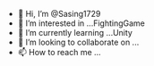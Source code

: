- 👋 Hi, I’m @Sasing1729
- 👀 I’m interested in ...FightingGame
- 🌱 I’m currently learning ...Unity
- 💞️ I’m looking to collaborate on ...
- 📫 How to reach me ...

<!---
Sasing1729/Sasing1729 is a ✨ special ✨ repository because its `README.md` (this file) appears on your GitHub profile.
You can click the Preview link to take a look at your changes.
--->
